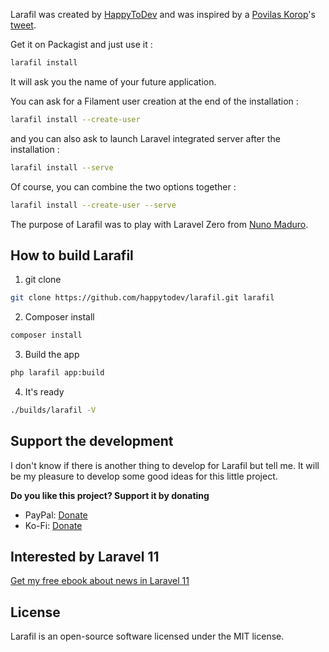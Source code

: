 Larafil was created by [HappyToDev](https://github.com/happytodev) and was inspired by a [Povilas Korop](https://github.com/LaravelDaily)'s [tweet](https://x.com/povilaskorop/status/1784916290982826462?s=46&t=8FgNEQBLlkAK3L6Zwe_KyQ).

Get it on Packagist and just use it :

```bash
larafil install
```

It will ask you the name of your future application.

You can ask for a Filament user creation at the end of the installation : 

```bash
larafil install --create-user
```

and you can also ask to launch Laravel integrated server after the installation :

```bash
larafil install --serve
```

Of course, you can combine the two options together :

```bash
larafil install --create-user --serve
```

The purpose of Larafil was to play with Laravel Zero from [Nuno Maduro](https://github.com/nunomaduro).

## How to build Larafil

1. git clone

```bash
git clone https://github.com/happytodev/larafil.git larafil
```

2. Composer install

```bash
composer install
```

3. Build the app

```bash
php larafil app:build
``` 

4. It's ready

```bash
./builds/larafil -V
```

## Support the development

I don't know if there is another thing to develop for Larafil but tell me. It will be my pleasure to develop some good ideas for this little project.

**Do you like this project? Support it by donating**

- PayPal: [Donate](https://www.paypal.com/donate/?hosted_button_id=VSVEWSM2U437Q)
- Ko-Fi: [Donate](https://ko-fi.com/happytodev/)

## Interested by Laravel 11

[Get my free ebook about news in Laravel 11](https://ko-fi.com/s/7a573b69b0)

## License

Larafil is an open-source software licensed under the MIT license.
